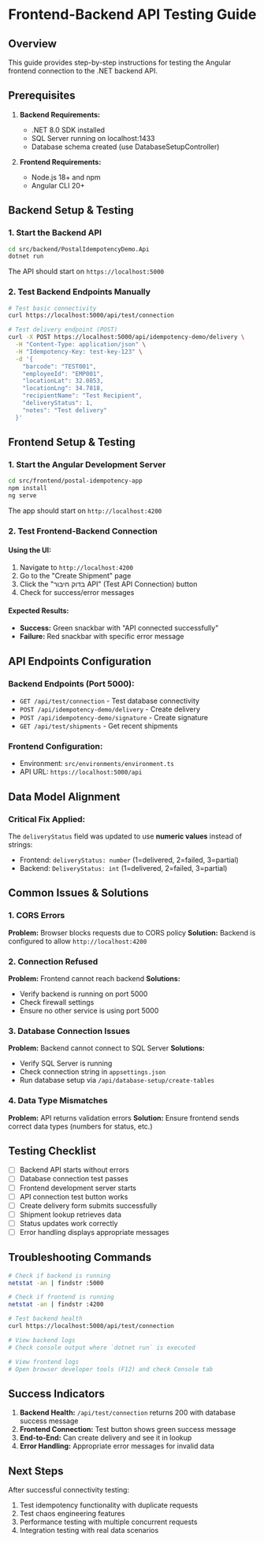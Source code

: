 # Frontend-Backend API Testing Guide

## Overview
This guide provides step-by-step instructions for testing the Angular frontend connection to the .NET backend API.

## Prerequisites
1. **Backend Requirements:**
   - .NET 8.0 SDK installed
   - SQL Server running on localhost:1433
   - Database schema created (use DatabaseSetupController)

2. **Frontend Requirements:**
   - Node.js 18+ and npm
   - Angular CLI 20+

## Backend Setup & Testing

### 1. Start the Backend API
```bash
cd src/backend/PostalIdempotencyDemo.Api
dotnet run
```
The API should start on `https://localhost:5000`

### 2. Test Backend Endpoints Manually
```bash
# Test basic connectivity
curl https://localhost:5000/api/test/connection

# Test delivery endpoint (POST)
curl -X POST https://localhost:5000/api/idempotency-demo/delivery \
  -H "Content-Type: application/json" \
  -H "Idempotency-Key: test-key-123" \
  -d '{
    "barcode": "TEST001",
    "employeeId": "EMP001",
    "locationLat": 32.0853,
    "locationLng": 34.7818,
    "recipientName": "Test Recipient",
    "deliveryStatus": 1,
    "notes": "Test delivery"
  }'
```

## Frontend Setup & Testing

### 1. Start the Angular Development Server
```bash
cd src/frontend/postal-idempotency-app
npm install
ng serve
```
The app should start on `http://localhost:4200`

### 2. Test Frontend-Backend Connection

#### Using the UI:
1. Navigate to `http://localhost:4200`
2. Go to the "Create Shipment" page
3. Click the "בדוק חיבור API" (Test API Connection) button
4. Check for success/error messages

#### Expected Results:
- **Success:** Green snackbar with "API connected successfully"
- **Failure:** Red snackbar with specific error message

## API Endpoints Configuration

### Backend Endpoints (Port 5000):
- `GET /api/test/connection` - Test database connectivity
- `POST /api/idempotency-demo/delivery` - Create delivery
- `POST /api/idempotency-demo/signature` - Create signature
- `GET /api/test/shipments` - Get recent shipments

### Frontend Configuration:
- Environment: `src/environments/environment.ts`
- API URL: `https://localhost:5000/api`

## Data Model Alignment

### Critical Fix Applied:
The `deliveryStatus` field was updated to use **numeric values** instead of strings:
- Frontend: `deliveryStatus: number` (1=delivered, 2=failed, 3=partial)
- Backend: `DeliveryStatus: int` (1=delivered, 2=failed, 3=partial)

## Common Issues & Solutions

### 1. CORS Errors
**Problem:** Browser blocks requests due to CORS policy
**Solution:** Backend is configured to allow `http://localhost:4200`

### 2. Connection Refused
**Problem:** Frontend cannot reach backend
**Solutions:**
- Verify backend is running on port 5000
- Check firewall settings
- Ensure no other service is using port 5000

### 3. Database Connection Issues
**Problem:** Backend cannot connect to SQL Server
**Solutions:**
- Verify SQL Server is running
- Check connection string in `appsettings.json`
- Run database setup via `/api/database-setup/create-tables`

### 4. Data Type Mismatches
**Problem:** API returns validation errors
**Solution:** Ensure frontend sends correct data types (numbers for status, etc.)

## Testing Checklist

- [ ] Backend API starts without errors
- [ ] Database connection test passes
- [ ] Frontend development server starts
- [ ] API connection test button works
- [ ] Create delivery form submits successfully
- [ ] Shipment lookup retrieves data
- [ ] Status updates work correctly
- [ ] Error handling displays appropriate messages

## Troubleshooting Commands

```bash
# Check if backend is running
netstat -an | findstr :5000

# Check if frontend is running  
netstat -an | findstr :4200

# Test backend health
curl https://localhost:5000/api/test/connection

# View backend logs
# Check console output where `dotnet run` is executed

# View frontend logs
# Open browser developer tools (F12) and check Console tab
```

## Success Indicators

1. **Backend Health:** `/api/test/connection` returns 200 with database success message
2. **Frontend Connection:** Test button shows green success message
3. **End-to-End:** Can create delivery and see it in lookup
4. **Error Handling:** Appropriate error messages for invalid data

## Next Steps

After successful connectivity testing:
1. Test idempotency functionality with duplicate requests
2. Test chaos engineering features
3. Performance testing with multiple concurrent requests
4. Integration testing with real data scenarios
